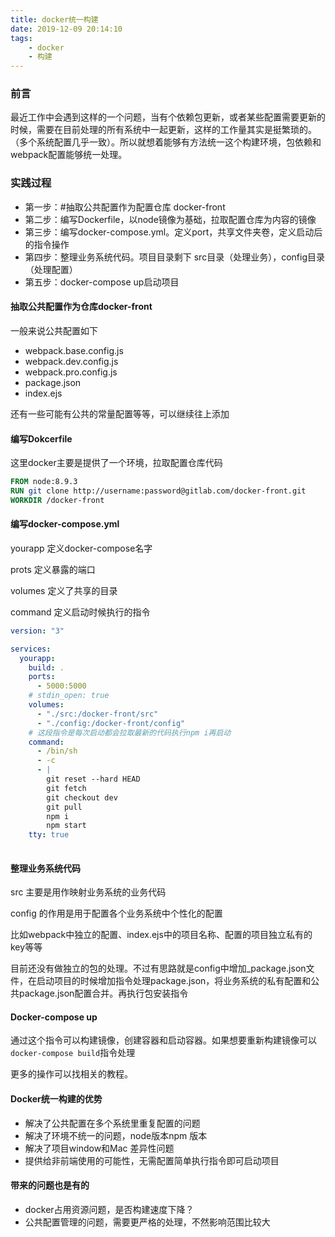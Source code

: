 ```yaml
---
title: docker统一构建
date: 2019-12-09 20:14:10
tags:
	- docker
	- 构建
---
```




### 前言

最近工作中会遇到这样的一个问题，当有个依赖包更新，或者某些配置需要更新的时候，需要在目前处理的所有系统中一起更新，这样的工作量其实是挺繁琐的。（多个系统配置几乎一致）。所以就想着能够有方法统一这个构建环境，包依赖和webpack配置能够统一处理。



### 实践过程

- 第一步：#抽取公共配置作为配置仓库 docker-front
- 第二步：编写Dockerfile，以node镜像为基础，拉取配置仓库为内容的镜像
- 第三步：编写docker-compose.yml。定义port，共享文件夹卷，定义启动后的指令操作
- 第四步：整理业务系统代码。项目目录剩下 src目录（处理业务），config目录 （处理配置）
- 第五步：docker-compose up启动项目



#### 抽取公共配置作为仓库docker-front

一般来说公共配置如下

- webpack.base.config.js
- webpack.dev.config.js
- webpack.pro.config.js
- package.json
- index.ejs

还有一些可能有公共的常量配置等等，可以继续往上添加

#### 编写Dokcerfile

这里docker主要是提供了一个环境，拉取配置仓库代码

```dockerfile
FROM node:8.9.3
RUN git clone http://username:password@gitlab.com/docker-front.git
WORKDIR /docker-front

```

#### 编写docker-compose.yml

yourapp 定义docker-compose名字

prots 定义暴露的端口

volumes 定义了共享的目录

command 定义启动时候执行的指令

```yaml
version: "3"

services:
  yourapp:
    build: .
    ports:
      - 5000:5000
    # stdin_open: true
    volumes:
      - "./src:/docker-front/src"
      - "./config:/docker-front/config"
    # 这段指令是每次启动都会拉取最新的代码执行npm i再启动
    command: 
      - /bin/sh
      - -c
      - |
        git reset --hard HEAD
        git fetch
        git checkout dev
        git pull
        npm i
        npm start
    tty: true
    
```

#### 整理业务系统代码

src 主要是用作映射业务系统的业务代码

config 的作用是用于配置各个业务系统中个性化的配置

比如webpack中独立的配置、index.ejs中的项目名称、配置的项目独立私有的key等等

目前还没有做独立的包的处理。不过有思路就是config中增加_package.json文件，在启动项目的时候增加指令处理package.json，将业务系统的私有配置和公共package.json配置合并。再执行包安装指令



#### Docker-compose up

通过这个指令可以构建镜像，创建容器和启动容器。如果想要重新构建镜像可以`docker-compose build`指令处理

更多的操作可以找相关的教程。



#### Docker统一构建的优势

- 解决了公共配置在多个系统里重复配置的问题
- 解决了环境不统一的问题，node版本npm 版本
- 解决了项目window和Mac 差异性问题
- 提供给非前端使用的可能性，无需配置简单执行指令即可启动项目



#### 带来的问题也是有的

- docker占用资源问题，是否构建速度下降？
- 公共配置管理的问题，需要更严格的处理，不然影响范围比较大





